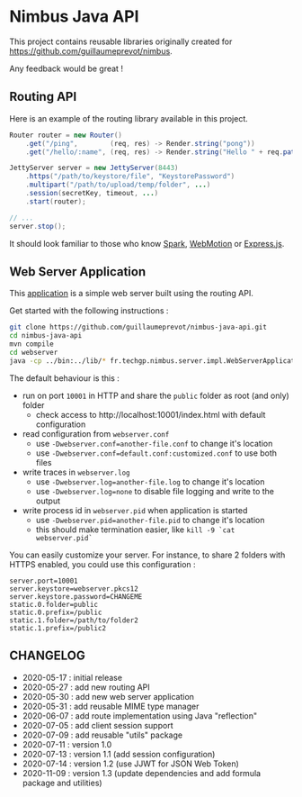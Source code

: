 # Nimbus Java API

This project contains reusable libraries originally created for https://github.com/guillaumeprevot/nimbus.

Any feedback would be great !

## Routing API

Here is an example of the routing library available in this project.

```java
Router router = new Router()
	.get("/ping",        (req, res) -> Render.string("pong"))
	.get("/hello/:name", (req, res) -> Render.string("Hello " + req.pathParameter(":name") + "!"));

JettyServer server = new JettyServer(8443)
	.https("/path/to/keystore/file", "KeystorePassword")
	.multipart("/path/to/upload/temp/folder", ...)
	.session(secretKey, timeout, ...)
	.start(router);

// ...
server.stop();
```

It should look familiar to those who know [Spark](http://sparkjava.com/), [WebMotion](https://github.com/webmotion-framework/webmotion) or [Express.js](https://expressjs.com/).

## Web Server Application

This [application](./src/fr/techgp/nimbus/server/impl/WebServerApplication.java) is a simple web server built using the routing API.

Get started with the following instructions :

```bash
git clone https://github.com/guillaumeprevot/nimbus-java-api.git
cd nimbus-java-api
mvn compile
cd webserver
java -cp ../bin:../lib/* fr.techgp.nimbus.server.impl.WebServerApplication
```

The default behaviour is this :

- run on port `10001` in HTTP and share the `public` folder as root (and only) folder
    - check access to http://localhost:10001/index.html with default configuration
- read configuration from `webserver.conf`
    - use `-Dwebserver.conf=another-file.conf` to change it's location
    - use `-Dwebserver.conf=default.conf:customized.conf` to use both files
- write traces in `webserver.log`
    - use `-Dwebserver.log=another-file.log` to change it's location
    - use `-Dwebserver.log=none` to disable file logging and write to the output
- write process id in `webserver.pid` when application is started
    - use `-Dwebserver.pid=another-file.pid` to change it's location
    - this should make termination easier, like ``kill -9 `cat webserver.pid` ``

You can easily customize your server. For instance, to share 2 folders with HTTPS enabled, you could use this configuration :

```properties
server.port=10001
server.keystore=webserver.pkcs12
server.keystore.password=CHANGEME
static.0.folder=public
static.0.prefix=/public
static.1.folder=/path/to/folder2
static.1.prefix=/public2
```

## CHANGELOG

- 2020-05-17 : initial release
- 2020-05-27 : add new routing API
- 2020-05-30 : add new web server application
- 2020-05-31 : add reusable MIME type manager
- 2020-06-07 : add route implementation using Java "reflection"
- 2020-07-05 : add client session support
- 2020-07-09 : add reusable "utils" package
- 2020-07-11 : version 1.0
- 2020-07-13 : version 1.1 (add session configuration)
- 2020-07-14 : version 1.2 (use JJWT for JSON Web Token)
- 2020-11-09 : version 1.3 (update dependencies and add formula package and utilities)
